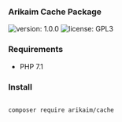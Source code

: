 ### Arikaim Cache Package
![version: 1.0.0](https://img.shields.io/github/release/arikaim/cache.svg)
![license: GPL3](https://img.shields.io/badge/License-GPLv3-blue.svg)
   

### Requirements 
  * PHP 7.1

### Install
```bash

composer require arikaim/cache

```
